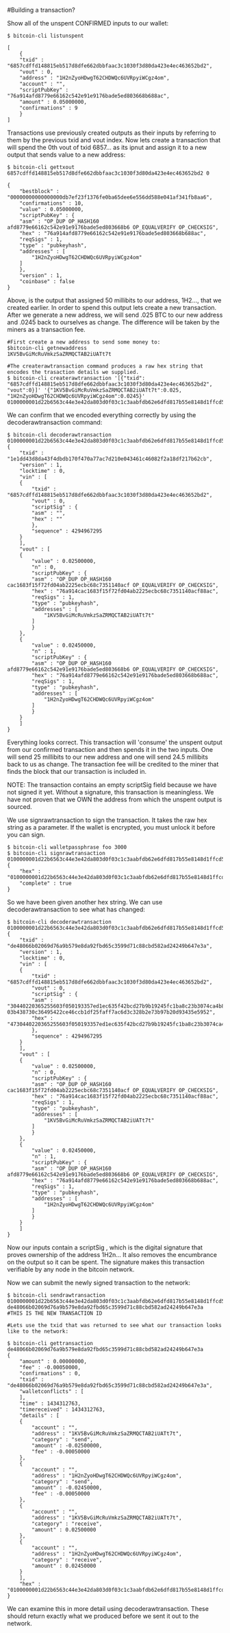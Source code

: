 #Building a transaction?

Show all of the unspent CONFIRMED inputs to our wallet:

	$ bitcoin-cli listunspent
	
	[
	    {
		"txid" : "6857cdffd148815eb517d8dfe662dbbfaac3c1030f3d80da423e4ec463652bd2",
		"vout" : 0,
		"address" : "1H2nZyoHDwgT62CHDWQc6UVRpyiWCgz4om",
		"account" : "",
		"scriptPubKey" : "76a914afd8779e66162c542e91e9176bade5ed803668b688ac",
		"amount" : 0.05000000,
		"confirmations" : 9
	    }
	]




Transactions use previously created outputs as their inputs by referring to them by the previous txid and vout index. Now lets create a transaction that will spend the 0th vout of txid 6857... as its ipnut and assign it to a new output that sends value to a new address:

	$ bitcoin-cli gettxout 6857cdffd148815eb517d8dfe662dbbfaac3c1030f3d80da423e4ec463652bd2 0
	
	{
	    "bestblock" : "00000000000000000db7ef23f1376fe0ba65dee6e556dd588e041af341fb8aa6",
	    "confirmations" : 10,
	    "value" : 0.05000000,
	    "scriptPubKey" : {
		"asm" : "OP_DUP OP_HASH160 afd8779e66162c542e91e9176bade5ed803668b6 OP_EQUALVERIFY OP_CHECKSIG",
		"hex" : "76a914afd8779e66162c542e91e9176bade5ed803668b688ac",
		"reqSigs" : 1,
		"type" : "pubkeyhash",
		"addresses" : [
		    "1H2nZyoHDwgT62CHDWQc6UVRpyiWCgz4om"
		]
	    },
	    "version" : 1,
	    "coinbase" : false
	}

Above, is the output that assigned 50 millibits to our address, 1H2..., that we created earlier. In order to spend this output lets create a new transaction. After we generate a new address, we will send .025 BTC to our new address and .0245 back to ourselves as change. The difference will be taken by the miners as a transaction fee.
	
	#First create a new address to send some money to:
	$bitcoin-cli getnewaddress
	1KV5BvGiMcRuVmkzSaZRMQCTAB2iUATt7t
	
	#The createrawtransaction command produces a raw hex string that encodes the trasaction details we supplied.
	$ bitcoin-cli createrawtransaction '[{"txid": "6857cdffd148815eb517d8dfe662dbbfaac3c1030f3d80da423e4ec463652bd2", "vout":0}]' '{"1KV5BvGiMcRuVmkzSaZRMQCTAB2iUATt7t":0.025, "1H2nZyoHDwgT62CHDWQc6UVRpyiWCgz4om":0.0245}'
	0100000001d22b6563c44e3e42da803d0f03c1c3aabfdb62e6dfd817b55e8148d1ffcd57680000000000ffffffff02a0252600000000001976a914cac1683f15f72fd04ab2225ecbc68c7351140acf88ac50622500000000001976a914afd8779e66162c542e91e9176bade5ed803668b688ac00000000

We can confirm that we encoded everything correctly by using the decoderawtransaction command:
	
	$ bitcoin-cli decoderawtransaction 0100000001d22b6563c44e3e42da803d0f03c1c3aabfdb62e6dfd817b55e8148d1ffcd57680000000000ffffffff02a0252600000000001976a914cac1683f15f72fd04ab2225ecbc68c7351140acf88ac50622500000000001976a914afd8779e66162c542e91e9176bade5ed803668b688ac00000000
	{
	    "txid" : "1e1dd43d8da43f4dbdb170f470a77ac7d210e043461c46082f2a18df217b62cb",
	    "version" : 1,
	    "locktime" : 0,
	    "vin" : [
		{
		    "txid" : "6857cdffd148815eb517d8dfe662dbbfaac3c1030f3d80da423e4ec463652bd2",
		    "vout" : 0,
		    "scriptSig" : {
			"asm" : "",
			"hex" : ""
		    },
		    "sequence" : 4294967295
		}
	    ],
	    "vout" : [
		{
		    "value" : 0.02500000,
		    "n" : 0,
		    "scriptPubKey" : {
			"asm" : "OP_DUP OP_HASH160 cac1683f15f72fd04ab2225ecbc68c7351140acf OP_EQUALVERIFY OP_CHECKSIG",
			"hex" : "76a914cac1683f15f72fd04ab2225ecbc68c7351140acf88ac",
			"reqSigs" : 1,
			"type" : "pubkeyhash",
			"addresses" : [
			    "1KV5BvGiMcRuVmkzSaZRMQCTAB2iUATt7t"
			]
		    }
		},
		{
		    "value" : 0.02450000,
		    "n" : 1,
		    "scriptPubKey" : {
			"asm" : "OP_DUP OP_HASH160 afd8779e66162c542e91e9176bade5ed803668b6 OP_EQUALVERIFY OP_CHECKSIG",
			"hex" : "76a914afd8779e66162c542e91e9176bade5ed803668b688ac",
			"reqSigs" : 1,
			"type" : "pubkeyhash",
			"addresses" : [
			    "1H2nZyoHDwgT62CHDWQc6UVRpyiWCgz4om"
			]
		    }
		}
	    ]
	}


Everything looks correct. This transaction will 'consume' the unspent output from our confirmed transaction and then spends it in the two inputs. One will send 25 millibits to our new address and one will send 24.5 millibits back to us as change. The transaction fee will be credited to the miner that finds the block that our transaction is included in. 

NOTE: The transaction contains an empty scriptSig field because we have not signed it yet. Without a signature, this transaction is meaningless. We have not proven that we OWN the address from which the unspent output is sourced. 

We use signrawtransaction to sign the transaction. It takes the raw hex string as a parameter. If the wallet is encrypted, you must unlock it before you can sign.

	$ bitcoin-cli walletpassphrase foo 3000
	$ bitcoin-cli signrawtransaction 0100000001d22b6563c44e3e42da803d0f03c1c3aabfdb62e6dfd817b55e8148d1ffcd57680000000000ffffffff02a0252600000000001976a914cac1683f15f72fd04ab2225ecbc68c7351140acf88ac50622500000000001976a914afd8779e66162c542e91e9176bade5ed803668b688ac00000000
	{
	    "hex" : "0100000001d22b6563c44e3e42da803d0f03c1c3aabfdb62e6dfd817b55e8148d1ffcd5768000000006a4730440220365255603f050193357ed1ec635f42bcd27b9b19245fc1ba8c23b3074ca4b81f02205d3ce9f59f558c05154b291264c6c8736aa4e196e8a77538885c79b3d2c2cb38012103b438730c36495422ce46ccb1df25faff7ac6d3c328b2e73b97b20d93435e5952ffffffff02a0252600000000001976a914cac1683f15f72fd04ab2225ecbc68c7351140acf88ac50622500000000001976a914afd8779e66162c542e91e9176bade5ed803668b688ac00000000",
	    "complete" : true
	}


So we have been given another hex string. We can use decoderawtransaction to see what has changed:

	$ bitcoin-cli decoderawtransaction 0100000001d22b6563c44e3e42da803d0f03c1c3aabfdb62e6dfd817b55e8148d1ffcd5768000000006a4730440220365255603f050193357ed1ec635f42bcd27b9b19245fc1ba8c23b3074ca4b81f02205d3ce9f59f558c05154b291264c6c8736aa4e196e8a77538885c79b3d2c2cb38012103b438730c36495422ce46ccb1df25faff7ac6d3c328b2e73b97b20d93435e5952ffffffff02a0252600000000001976a914cac1683f15f72fd04ab2225ecbc68c7351140acf88ac50622500000000001976a914afd8779e66162c542e91e9176bade5ed803668b688ac00000000
	{
	    "txid" : "de48066b02069d76a9b579e8da92fbd65c3599d71c88cbd582ad24249b647e3a",
	    "version" : 1,
	    "locktime" : 0,
	    "vin" : [
		{
		    "txid" : "6857cdffd148815eb517d8dfe662dbbfaac3c1030f3d80da423e4ec463652bd2",
		    "vout" : 0,
		    "scriptSig" : {
			"asm" : "30440220365255603f050193357ed1ec635f42bcd27b9b19245fc1ba8c23b3074ca4b81f02205d3ce9f59f558c05154b291264c6c8736aa4e196e8a77538885c79b3d2c2cb3801 03b438730c36495422ce46ccb1df25faff7ac6d3c328b2e73b97b20d93435e5952",
			"hex" : "4730440220365255603f050193357ed1ec635f42bcd27b9b19245fc1ba8c23b3074ca4b81f02205d3ce9f59f558c05154b291264c6c8736aa4e196e8a77538885c79b3d2c2cb38012103b438730c36495422ce46ccb1df25faff7ac6d3c328b2e73b97b20d93435e5952"
		    },
		    "sequence" : 4294967295
		}
	    ],
	    "vout" : [
		{
		    "value" : 0.02500000,
		    "n" : 0,
		    "scriptPubKey" : {
			"asm" : "OP_DUP OP_HASH160 cac1683f15f72fd04ab2225ecbc68c7351140acf OP_EQUALVERIFY OP_CHECKSIG",
			"hex" : "76a914cac1683f15f72fd04ab2225ecbc68c7351140acf88ac",
			"reqSigs" : 1,
			"type" : "pubkeyhash",
			"addresses" : [
			    "1KV5BvGiMcRuVmkzSaZRMQCTAB2iUATt7t"
			]
		    }
		},
		{
		    "value" : 0.02450000,
		    "n" : 1,
		    "scriptPubKey" : {
			"asm" : "OP_DUP OP_HASH160 afd8779e66162c542e91e9176bade5ed803668b6 OP_EQUALVERIFY OP_CHECKSIG",
			"hex" : "76a914afd8779e66162c542e91e9176bade5ed803668b688ac",
			"reqSigs" : 1,
			"type" : "pubkeyhash",
			"addresses" : [
			    "1H2nZyoHDwgT62CHDWQc6UVRpyiWCgz4om"
			]
		    }
		}
	    ]
	}



Now our inputs contain a scriptSig , which is the digital signature that proves ownership of the address 1H2n... It also removes the encumbrance on the output so it can be spent. The signature makes this transaction verifiable by any node in the bitcoin network.


Now we can submit the newly signed transaction to the network:

	$ bitcoin-cli sendrawtransaction 0100000001d22b6563c44e3e42da803d0f03c1c3aabfdb62e6dfd817b55e8148d1ffcd5768000000006a4730440220365255603f050193357ed1ec635f42bcd27b9b19245fc1ba8c23b3074ca4b81f02205d3ce9f59f558c05154b291264c6c8736aa4e196e8a77538885c79b3d2c2cb38012103b438730c36495422ce46ccb1df25faff7ac6d3c328b2e73b97b20d93435e5952ffffffff02a0252600000000001976a914cac1683f15f72fd04ab2225ecbc68c7351140acf88ac50622500000000001976a914afd8779e66162c542e91e9176bade5ed803668b688ac00000000
	de48066b02069d76a9b579e8da92fbd65c3599d71c88cbd582ad24249b647e3a    #THIS IS THE NEW TRANSACTION ID

	#Lets use the txid that was returned to see what our transaction looks like to the network:

	$ bitcoin-cli gettransaction de48066b02069d76a9b579e8da92fbd65c3599d71c88cbd582ad24249b647e3a
	{
	    "amount" : 0.00000000,
	    "fee" : -0.00050000,
	    "confirmations" : 0,
	    "txid" : "de48066b02069d76a9b579e8da92fbd65c3599d71c88cbd582ad24249b647e3a",
	    "walletconflicts" : [
	    ],
	    "time" : 1434312763,
	    "timereceived" : 1434312763,
	    "details" : [
		{
		    "account" : "",
		    "address" : "1KV5BvGiMcRuVmkzSaZRMQCTAB2iUATt7t",
		    "category" : "send",
		    "amount" : -0.02500000,
		    "fee" : -0.00050000
		},
		{
		    "account" : "",
		    "address" : "1H2nZyoHDwgT62CHDWQc6UVRpyiWCgz4om",
		    "category" : "send",
		    "amount" : -0.02450000,
		    "fee" : -0.00050000
		},
		{
		    "account" : "",
		    "address" : "1KV5BvGiMcRuVmkzSaZRMQCTAB2iUATt7t",
		    "category" : "receive",
		    "amount" : 0.02500000
		},
		{
		    "account" : "",
		    "address" : "1H2nZyoHDwgT62CHDWQc6UVRpyiWCgz4om",
		    "category" : "receive",
		    "amount" : 0.02450000
		}
	    ],
	    "hex" : "0100000001d22b6563c44e3e42da803d0f03c1c3aabfdb62e6dfd817b55e8148d1ffcd5768000000006a4730440220365255603f050193357ed1ec635f42bcd27b9b19245fc1ba8c23b3074ca4b81f02205d3ce9f59f558c05154b291264c6c8736aa4e196e8a77538885c79b3d2c2cb38012103b438730c36495422ce46ccb1df25faff7ac6d3c328b2e73b97b20d93435e5952ffffffff02a0252600000000001976a914cac1683f15f72fd04ab2225ecbc68c7351140acf88ac50622500000000001976a914afd8779e66162c542e91e9176bade5ed803668b688ac00000000"
	}


We can examine this in more detail using decoderawtransaction. These should return exactly what we produced before we sent it out to the network.


